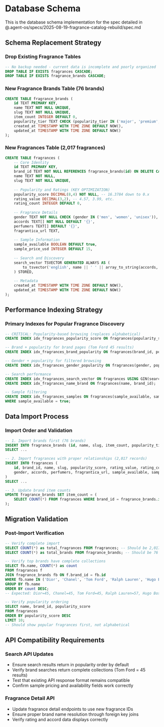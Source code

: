# Database Schema

This is the database schema implementation for the spec detailed in @.agent-os/specs/2025-08-19-fragrance-catalog-rebuild/spec.md

## Schema Replacement Strategy

### Drop Existing Fragrance Tables
```sql
-- No backup needed - current data is incomplete and poorly organized
DROP TABLE IF EXISTS fragrances CASCADE;
DROP TABLE IF EXISTS fragrance_brands CASCADE;
```

### New Fragrance Brands Table (76 brands)
```sql
CREATE TABLE fragrance_brands (
    id TEXT PRIMARY KEY,
    name TEXT NOT NULL UNIQUE,
    slug TEXT NOT NULL UNIQUE,
    item_count INTEGER DEFAULT 0,
    popularity_tier TEXT CHECK (popularity_tier IN ('major', 'premium', 'niche', 'emerging')),
    created_at TIMESTAMP WITH TIME ZONE DEFAULT NOW(),
    updated_at TIMESTAMP WITH TIME ZONE DEFAULT NOW()
);
```

### New Fragrances Table (2,017 fragrances)
```sql
CREATE TABLE fragrances (
    -- Core Identity  
    id TEXT PRIMARY KEY,
    brand_id TEXT NOT NULL REFERENCES fragrance_brands(id) ON DELETE CASCADE,
    name TEXT NOT NULL,
    slug TEXT NOT NULL UNIQUE,
    
    -- Popularity and Ratings (KEY OPTIMIZATION)
    popularity_score DECIMAL(8,4) NOT NULL, -- 16.3784 down to 0.x
    rating_value DECIMAL(3,2), -- 4.57, 3.99, etc.
    rating_count INTEGER DEFAULT 0,
    
    -- Fragrance Details
    gender TEXT NOT NULL CHECK (gender IN ('men', 'women', 'unisex')),
    accords TEXT[] NOT NULL DEFAULT '{}',
    perfumers TEXT[] DEFAULT '{}',
    fragrantica_url TEXT,
    
    -- Sample Information
    sample_available BOOLEAN DEFAULT true,
    sample_price_usd INTEGER DEFAULT 15,
    
    -- Search and Discovery
    search_vector TSVECTOR GENERATED ALWAYS AS (
        to_tsvector('english', name || ' ' || array_to_string(accords, ' '))
    ) STORED,
    
    -- Metadata
    created_at TIMESTAMP WITH TIME ZONE DEFAULT NOW(),
    updated_at TIMESTAMP WITH TIME ZONE DEFAULT NOW()
);
```

## Performance Indexing Strategy

### Primary Indexes for Popular Fragrance Discovery
```sql
-- CRITICAL: Popularity-based browsing (replaces alphabetical)
CREATE INDEX idx_fragrances_popularity_score ON fragrances(popularity_score DESC);

-- Brand + popularity for brand pages (Tom Ford 45 results)
CREATE INDEX idx_fragrances_brand_popularity ON fragrances(brand_id, popularity_score DESC);

-- Gender + popularity for filtered browsing
CREATE INDEX idx_fragrances_gender_popularity ON fragrances(gender, popularity_score DESC);

-- Search performance  
CREATE INDEX idx_fragrances_search_vector ON fragrances USING GIN(search_vector);
CREATE INDEX idx_fragrances_name_brand ON fragrances(name, brand_id);

-- Sample filtering
CREATE INDEX idx_fragrances_samples ON fragrances(sample_available, sample_price_usd) 
WHERE sample_available = true;
```

## Data Import Process

### Import Order and Validation
```sql
-- 1. Import brands first (76 brands)
INSERT INTO fragrance_brands (id, name, slug, item_count, popularity_tier)
SELECT ...

-- 2. Import fragrances with proper relationships (2,017 records)
INSERT INTO fragrances (
    id, brand_id, name, slug, popularity_score, rating_value, rating_count,
    gender, accords, perfumers, fragrantica_url, sample_available, sample_price_usd
)
SELECT ...

-- 3. Update brand item counts
UPDATE fragrance_brands SET item_count = (
    SELECT COUNT(*) FROM fragrances WHERE brand_id = fragrance_brands.id
);
```

## Migration Validation

### Post-Import Verification
```sql
-- Verify complete import
SELECT COUNT(*) as total_fragrances FROM fragrances; -- Should be 2,017
SELECT COUNT(*) as total_brands FROM fragrance_brands; -- Should be 76

-- Verify top brands have complete collections
SELECT fb.name, COUNT(*) as count 
FROM fragrances f 
JOIN fragrance_brands fb ON f.brand_id = fb.id 
WHERE fb.name IN ('Dior', 'Chanel', 'Tom Ford', 'Ralph Lauren', 'Hugo Boss')
GROUP BY fb.name 
ORDER BY count DESC;
-- Expected: Dior=45, Chanel=45, Tom Ford=45, Ralph Lauren=57, Hugo Boss=57

-- Verify popularity ordering
SELECT name, brand_id, popularity_score 
FROM fragrances 
ORDER BY popularity_score DESC 
LIMIT 10;
-- Should show popular fragrances first, not alphabetical
```

## API Compatibility Requirements

### Search API Updates
- Ensure search results return in popularity order by default
- Verify brand searches return complete collections (Tom Ford = 45 results)
- Test that existing API response format remains compatible
- Confirm sample pricing and availability fields work correctly

### Fragrance Detail API
- Update fragrance detail endpoints to use new fragrance IDs
- Ensure proper brand name resolution through foreign key joins
- Verify rating and accord data displays correctly